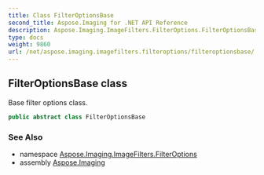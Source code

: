 ```yaml
---
title: Class FilterOptionsBase
second_title: Aspose.Imaging for .NET API Reference
description: Aspose.Imaging.ImageFilters.FilterOptions.FilterOptionsBase class. Base filter options class
type: docs
weight: 9860
url: /net/aspose.imaging.imagefilters.filteroptions/filteroptionsbase/
---
```

## FilterOptionsBase class

Base filter options class.

```csharp
public abstract class FilterOptionsBase
```

### See Also

* namespace [Aspose.Imaging.ImageFilters.FilterOptions](../../aspose.imaging.imagefilters.filteroptions/)
* assembly [Aspose.Imaging](../../)



